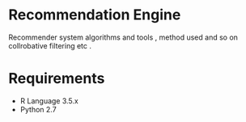 # Recommendation Engine
Recommender system algorithms and tools , method used and so on collrobative filtering etc .

# Requirements 
- R Language 3.5.x
- Python 2.7

